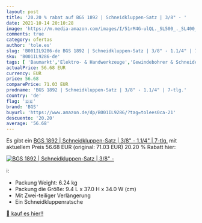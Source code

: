 ```yaml
---
layout: post
title: '20.20 % rabat auf BGS 1892 | Schneidkluppen-Satz | 3/8" - '
date: 2021-10-14 20:10:28
image: 'https://m.media-amazon.com/images/I/51rM4G-ulQL._SL500_._SL400_.jpg'
comments: true
category: ofertas
author: 'tole.es'
slug: 'B001IL9286-de BGS 1892 | Schneidkluppen-Satz | 3/8" - 1.1/4" | 7-tlg.'
sku: 'B001IL9286-de'
tags: [ 'Baumarkt','Elektro- & Handwerkzeuge','Gewindebohrer & Schneideisen','Handwerkzeuge','Hobel & Zubehör','bgs', ]
actualPrice: 56.68 EUR
currency: EUR
price: 56.68
comparePrice: 71.03 EUR
prodname: 'BGS 1892 | Schneidkluppen-Satz | 3/8" - 1.1/4" | 7-tlg.'
country: 'de'
flag: '🇩🇪'
brand: 'BGS'
buyurl: 'https://www.amazon.de/dp/B001IL9286/?tag=tolees0ca-21'
descuento: '20.20'
average: '56.68'
---
```


Es gibt ein [BGS 1892 | Schneidkluppen-Satz | 3/8" - 1.1/4" | 7-tlg.](https://www.amazon.de/dp/B001IL9286/?tag=tolees0ca-21) mit aktuellem Preis 56.68 EUR (original: 71.03 EUR) 20.20 % Rabatt hier:

[![BGS 1892 | Schneidkluppen-Satz | 3/8" - ](https://m.media-amazon.com/images/I/51rM4G-ulQL._SL500_._SL400_.jpg)](https://www.amazon.de/dp/B001IL9286/?tag=tolees0ca-21)

ℹ️:

- Packung Weight: 6.24 kg
- Packung die Größe: 9.4 L x 37.0 H x 34.0 W (cm)
- Mit Zwei-teiliger Verlängerung
- Ein Schneidkluppenratsche

[🛒 kauf es hier!!](https://www.amazon.de/dp/B001IL9286/?tag=tolees0ca-21)
